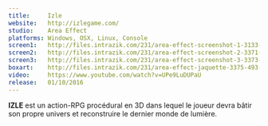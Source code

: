 ```yaml
---
title:     Izle
website:   http://izlegame.com/
studio:    Area Effect
platforms: Windows, OSX, Linux, Console
screen1:   http://files.intrazik.com/231/area-effect-screenshot-1-3133-493-20150429-170734.jpg
screen2:   http://files.intrazik.com/231/area-effect-screenshot-2-3371-493-20150429-170735.jpg
screen3:   http://files.intrazik.com/231/area-effect-screenshot-3-3373-493-20150429-170735.jpg
boxart:    http://files.intrazik.com/231/area-effect-jaquette-3375-493-20150429-170735.jpg
video:     https://www.youtube.com/watch?v=UPe9LuDUPaU
release:   01/10/2016
---
```


**IZLE** est un action-RPG procédural en 3D dans lequel le joueur devra bâtir son propre univers et reconstruire le dernier monde de lumière.
